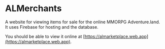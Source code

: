# ALMerchants

A website for viewing items for sale for the online MMORPG Adventure.land. It uses Firebase for hosting and the database.

You should be able to view it online at [https://almarketplace.web.app](https://almarketplace.web.app).
